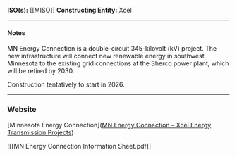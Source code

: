 **ISO(s):** [[MISO]]
**Constructing Entity:** Xcel

---
#### Notes
MN Energy Connection is a double-circuit 345-kilovolt (kV) project. The new infrastructure will connect new renewable energy in southwest Minnesota to the existing grid connections at the Sherco power plant, which will be retired by 2030.

Construction tentatively to start in 2026.

---
### Website
[Minnesota Energy Connection]([MN Energy Connection – Xcel Energy Transmission Projects](https://www.xcelenergytransmission.com/projects/mn-energy-connection/))

![[MN Energy Connection Information Sheet.pdf]]